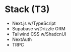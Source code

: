 # Stack (T3)

- Next.js w/TypeScript
- Supabase w/Drizzle ORM
- Tailwind CSS w/ShadcnUI
- NextAuth
- TRPC
